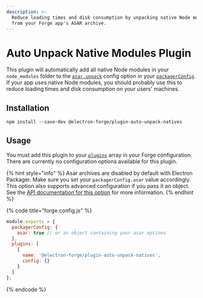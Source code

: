 ```yaml
---
description: >-
  Reduce loading times and disk consumption by unpacking native Node modules
  from your Forge app's ASAR archive.
---
```


# Auto Unpack Native Modules Plugin

This plugin will automatically add all native Node modules in your `node_modules` folder to the [`asar.unpack`](https://electron.github.io/electron-packager/main/interfaces/electronpackager.options.html#asar) config option in your [`packagerConfig`](../configuration.md#electron-packager-config). If your app uses native Node modules, you should probably use this to reduce loading times and disk consumption on your users' machines.

## Installation

```shell
npm install --save-dev @electron-forge/plugin-auto-unpack-natives
```

## Usage

You must add this plugin to your [`plugins`](../configuration.md#plugins) array in your Forge configuration. There are currently no configuration options available for this plugin.

{% hint style="info" %}
Asar archives are disabled by default with Electron Packager. Make sure you set your `packagerConfig.asar` value accordingly. This option also supports advanced configuration if you pass it an object. See the [API documentation for this option](https://js.electronforge.io/modules/\_electron\_forge\_shared\_types.InternalOptions.html#CreateOptions) for more information.
{% endhint %}

{% code title="forge.config.js" %}
```javascript
module.exports = {
  packagerConfig: {
    asar: true // or an object containing your asar options
  },
  plugins: [
    {
      name: '@electron-forge/plugin-auto-unpack-natives',
      config: {}
    }
  ]
};
```
{% endcode %}
